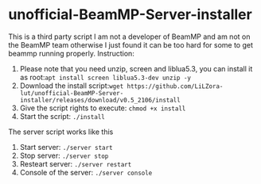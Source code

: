 # unofficial-BeamMP-Server-installer

This is a third party script I am not a developer of BeamMP and am not on the BeamMP team otherwise I just found it can be too hard for some to get beammp running properly.
Instruction:
 1. Please note that you need unzip, screen and liblua5.3, you can install it as root:`apt install screen liblua5.3-dev unzip -y`
 2. Download the install script:`wget https://github.com/LiLZora-lut/unofficial-BeamMP-Server-installer/releases/download/v0.5_2106/install`
 3. Give the script rights to execute: `chmod +x install`
 4. Start the script: `./install`
 
 The server script works like this
  1. Start server: `./server start`
  2. Stop server: `./server stop`
  3. Resteart server: `./server restart`
  4. Console of the server: `./server console`
 
